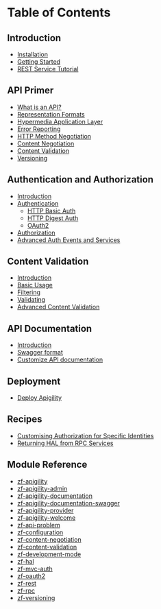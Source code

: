 Table of Contents
=================

Introduction
------------

- [Installation](/intro/installation.md)
- [Getting Started](/intro/getting-started.md)
- [REST Service Tutorial](/intro/first-rest-service.md)

API Primer
----------

- [What is an API?](/api-primer/what-is-an-api.md)
- [Representation Formats](/api-primer/representation-formats.md)
- [Hypermedia Application Layer](/api-primer/halprimer.md)
- [Error Reporting](/api-primer/error-reporting.md)
- [HTTP Method Negotiation](/api-primer/http-negotiation.md)
- [Content Negotiation](/api-primer/content-negotiation.md)
- [Content Validation](/api-primer/content-validation.md)
- [Versioning](/api-primer/versioning.md)

Authentication and Authorization
--------------------------------

- [Introduction](/auth/intro.md)
- [Authentication](/auth/authentication.md)
    - [HTTP Basic Auth](/auth/authentication-http-basic.md)
    - [HTTP Digest Auth](/auth/authentication-http-digest.md)
    - [OAuth2](/auth/authentication-oauth2.md)
- [Authorization](/auth/authorization.md)
- [Advanced Auth Events and Services](/auth/advanced.md)

Content Validation
------------------

- [Introduction](/content-validation/intro.md)
- [Basic Usage](/content-validation/basic-usage.md)
- [Filtering](/content-validation/filtering.md)
- [Validating](/content-validation/validating.md)
- [Advanced Content Validation](/content-validation/advanced.md)

API Documentation
-----------------

- [Introduction](/api-doc/intro.md)
- [Swagger format](/api-doc/swagger.md)
- [Customize API documentation](/api-doc/customize.md)

Deployment
----------

- [Deploy Apigility](/deployment/intro.md)

Recipes
-------

- [Customising Authorization for Specific Identities](/recipes/how-do-i-customize-authorization-for-a-particular-identity.md)
- [Returning HAL from RPC Services](/recipes/hal-from-rpc.md)

Module Reference
----------------

- [zf-apigility](/modules/zf-apigility.md)
- [zf-apigility-admin](/modules/zf-apigility-admin.md)
- [zf-apigility-documentation](/modules/zf-apigility-documentation.md)
- [zf-apigility-documentation-swagger](/modules/zf-apigility-documentation-swagger.md)
- [zf-apigility-provider](/modules/zf-apigility-provider.md)
- [zf-apigility-welcome](/modules/zf-apigility-welcome.md)
- [zf-api-problem](/modules/zf-api-problem.md)
- [zf-configuration](/modules/zf-configuration.md)
- [zf-content-negotiation](/modules/zf-content-negotiation.md)
- [zf-content-validation](/modules/zf-content-validation.md)
- [zf-development-mode](/modules/zf-development-mode.md)
- [zf-hal](/modules/zf-hal.md)
- [zf-mvc-auth](/modules/zf-mvc-auth.md)
- [zf-oauth2](/modules/zf-oauth2.md)
- [zf-rest](/modules/zf-rest.md)
- [zf-rpc](/modules/zf-rpc.md)
- [zf-versioning](/modules/zf-versioning.md)
